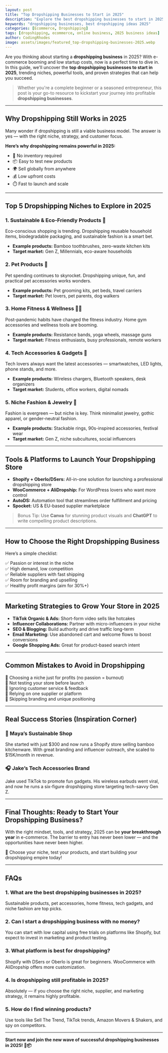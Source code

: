 ```yaml
---
layout: post
title: "Top Dropshipping Businesses to Start in 2025"
description: "Explore the best dropshipping businesses to start in 2025. Learn niches, tips, and strategies for building profitable online stores."
keywords: "dropshipping businesses, best dropshipping ideas 2025"
categories: [Ecommerce, Dropshipping]
tags: [dropshipping, ecommerce, online business, 2025 business ideas]
author: CodingRhodes
image: assets/images/featured_top-dropshipping-businesses-2025.webp
---
```


Are you thinking about starting a **dropshipping business** in 2025? With e-commerce booming and low startup costs, now is a perfect time to dive in. In this guide, we'll uncover the **top dropshipping businesses to start in 2025**, trending niches, powerful tools, and proven strategies that can help you succeed.

> Whether you're a complete beginner or a seasoned entrepreneur, this post is your go-to resource to kickstart your journey into profitable **dropshipping businesses**.

---

## Why Dropshipping Still Works in 2025

Many wonder if dropshipping is still a viable business model. The answer is yes — with the right niche, strategy, and customer focus.

**Here’s why dropshipping remains powerful in 2025:**

- 🚫 No inventory required
- 📦 Easy to test new products
- 🌍 Sell globally from anywhere
- 💰 Low upfront costs
- ⏱️ Fast to launch and scale

---

## Top 5 Dropshipping Niches to Explore in 2025

### 1. **Sustainable & Eco-Friendly Products** 🌱

Eco-conscious shopping is trending. Dropshipping reusable household items, biodegradable packaging, and sustainable fashion is a smart bet.

- **Example products:** Bamboo toothbrushes, zero-waste kitchen kits
- **Target market:** Gen Z, Millennials, eco-aware households

### 2. **Pet Products** 🐾

Pet spending continues to skyrocket. Dropshipping unique, fun, and practical pet accessories works wonders.

- **Example products:** Pet grooming kits, pet beds, travel carriers
- **Target market:** Pet lovers, pet parents, dog walkers

### 3. **Home Fitness & Wellness** 🏋️‍♂️

Post-pandemic habits have changed the fitness industry. Home gym accessories and wellness tools are booming.

- **Example products:** Resistance bands, yoga wheels, massage guns
- **Target market:** Fitness enthusiasts, busy professionals, remote workers

### 4. **Tech Accessories & Gadgets** 📱

Tech lovers always want the latest accessories — smartwatches, LED lights, phone stands, and more.

- **Example products:** Wireless chargers, Bluetooth speakers, desk organizers
- **Target market:** Students, office workers, digital nomads

### 5. **Niche Fashion & Jewelry** 💍

Fashion is evergreen — but niche is key. Think minimalist jewelry, gothic apparel, or gender-neutral fashion.

- **Example products:** Stackable rings, 90s-inspired accessories, festival wear
- **Target market:** Gen Z, niche subcultures, social influencers

---

## Tools & Platforms to Launch Your Dropshipping Store

- **Shopify + Oberlo/DSers:** All-in-one solution for launching a professional dropshipping store
- **WooCommerce + AliDropship:** For WordPress lovers who want more control
- **AutoDS:** Automation tool that streamlines order fulfillment and pricing
- **Spocket:** US & EU-based supplier marketplace

> Bonus Tip: Use **Canva** for stunning product visuals and **ChatGPT** to write compelling product descriptions.

---

## How to Choose the Right Dropshipping Business

Here’s a simple checklist:

✅ Passion or interest in the niche  
✅ High demand, low competition  
✅ Reliable suppliers with fast shipping  
✅ Room for branding and upselling  
✅ Healthy profit margins (aim for 30%+)

---

## Marketing Strategies to Grow Your Store in 2025

- **TikTok Organic & Ads:** Short-form video sells like hotcakes
- **Influencer Collaborations:** Partner with micro-influencers in your niche
- **SEO & Blogging:** Build authority and drive traffic long-term
- **Email Marketing:** Use abandoned cart and welcome flows to boost conversions
- **Google Shopping Ads:** Great for product-based search intent

---

## Common Mistakes to Avoid in Dropshipping

🚫 Choosing a niche just for profits (no passion = burnout)  
🚫 Not testing your store before launch  
🚫 Ignoring customer service & feedback  
🚫 Relying on one supplier or platform  
🚫 Skipping branding and unique positioning

---

## Real Success Stories (Inspiration Corner)

### 💼 Maya’s Sustainable Shop
She started with just $300 and now runs a Shopify store selling bamboo kitchenware. With great branding and influencer outreach, she scaled to $15K/month in revenue.

### 🎧 Jake’s Tech Accessories Brand
Jake used TikTok to promote fun gadgets. His wireless earbuds went viral, and now he runs a six-figure dropshipping store targeting tech-savvy Gen Z.

---

## Final Thoughts: Ready to Start Your Dropshipping Business?

With the right mindset, tools, and strategy, 2025 can be **your breakthrough year** in e-commerce. The barrier to entry has never been lower — and the opportunities have never been higher.

🚀 Choose your niche, test your products, and start building your dropshipping empire today!

---

## FAQs

### 1. What are the best dropshipping businesses in 2025?
Sustainable products, pet accessories, home fitness, tech gadgets, and niche fashion are top picks.

### 2. Can I start a dropshipping business with no money?
You can start with low capital using free trials on platforms like Shopify, but expect to invest in marketing and product testing.

### 3. What platform is best for dropshipping?
Shopify with DSers or Oberlo is great for beginners. WooCommerce with AliDropship offers more customization.

### 4. Is dropshipping still profitable in 2025?
Absolutely — if you choose the right niche, supplier, and marketing strategy, it remains highly profitable.

### 5. How do I find winning products?
Use tools like Sell The Trend, TikTok trends, Amazon Movers & Shakers, and spy on competitors.

---

**Start now and join the new wave of successful dropshipping businesses in 2025! 💼📦**

